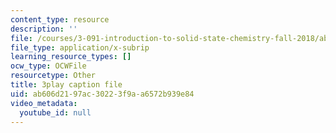 ```yaml
---
content_type: resource
description: ''
file: /courses/3-091-introduction-to-solid-state-chemistry-fall-2018/ab606d2197ac30223f9aa6572b939e84_j4m0Ye5Qgcg.srt
file_type: application/x-subrip
learning_resource_types: []
ocw_type: OCWFile
resourcetype: Other
title: 3play caption file
uid: ab606d21-97ac-3022-3f9a-a6572b939e84
video_metadata:
  youtube_id: null
---
```

